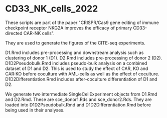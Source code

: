 # CD33_NK_cells_2022

These scripts are part of the paper "CRISPR/Cas9 gene editing of immune checkpoint receptor NKG2A improves the efficacy of primary CD33-directed CAR-NK cells". 

They are used to generate the figures of the CITE-seq experiments. 

D1.Rmd includes pre-processing and downstream analysis such as clustering of donor 1 (D1).
D2.Rmd includes pre-processing of donor 2 (D2).
D1D2Pseudobulk.Rmd includes pseudo-bulk analysis on a combined dataset of D1 and D2. This is used to study the effect of CAR, KO and CAR:KO before coculture with AML-cells as well as the effect of coculture. 
D1D2Differentiation.Rmd includes after-coculture differentiation of D1 and D2. 

We generate two intermediate SingleCellExperiment objects from D1.Rmd and D2.Rmd. These are sce_donor1.Rds and sce_donor2.Rds. They are loaded into D1D2Pseudobulk.Rmd and D1D2Differentiation.Rmd before being used in their analyses. 